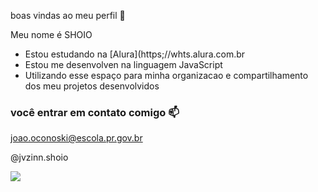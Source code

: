 boas vindas ao meu perfil 🖤

Meu nome é SHOIO

- Estou estudando na [Alura](https;//whts.alura.com.br
- Estou me desenvolven na linguagem JavaScript
- Utilizando esse espaço para minha organizacao e compartilhamento dos meu projetos desenvolvidos

### você entrar em contato comigo 📫 

joao.oconoski@escola.pr.gov.br

@jvzinn.shoio


![](https://github.com/Shoio2008/Shoio2008/assets/145467631/84b599e4-7656-4af6-bb03-92947266da52)

